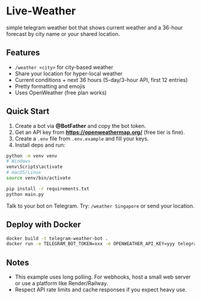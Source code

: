 # Live-Weather
simple telegram weather bot that shows current weather and a 36-hour forecast by city name or your shared location.

## Features
- `/weather <city>` for city-based weather
- Share your location for hyper-local weather
- Current conditions + next 36 hours (5-day/3-hour API, first 12 entries)
- Pretty formatting and emojis
- Uses OpenWeather (free plan works)

## Quick Start
1. Create a bot via **@BotFather** and copy the bot token.
2. Get an API key from **https://openweathermap.org/** (free tier is fine).
3. Create a `.env` file from `.env.example` and fill your keys.
4. Install deps and run:

```bash
python -m venv venv
# Windows
venv\Scripts\activate
# macOS/Linux
source venv/bin/activate

pip install -r requirements.txt
python main.py
```

Talk to your bot on Telegram. Try: `/weather Singapore` or send your location.

## Deploy with Docker
```bash
docker build -t telegram-weather-bot .
docker run -e TELEGRAM_BOT_TOKEN=xxx -e OPENWEATHER_API_KEY=yyy telegram-weather-bot
```

## Notes
- This example uses long polling. For webhooks, host a small web server or use a platform like Render/Railway.
- Respect API rate limits and cache responses if you expect heavy use.
